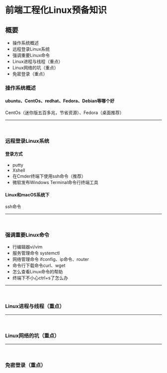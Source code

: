 # 前端工程化Linux预备知识

## 概要
- 操作系统概述
- 远程登录Linux系统
- 强调重要Linux命令
- Linux进程与线程（重点）
- Linux网络的坑（重点）
- 免密登录（重点）

### 操作系统概述
#### ubuntu、CentOs、redhat、Fedora、Debian等哪个好
CentOs（迷你版五百多兆，节省资源）、Fedora（桌面推荐）

-------
<br />

### 远程登录Linux系统
#### 登录方式
- putty
- Xshell
- 在Cmder终端下使用ssh命令（推荐）
- 微软发布Windows Terminal命令行终端工具

#### Linux和macOS系统下
ssh命令

-------
<br />


### 强调重要Linux命令
- 行编辑器vi/vim
- 服务管理命令 systemctl
- 网络管理命令 ifconfig、ip命令、router
- 命令行下载命令curl、wget
- 怎么查看Linux命令的帮助
- 终端下不小心ctrl+s了怎么办

-------
<br />


### Linux进程与线程（重点）

-------
<br />


### Linux网络的坑（重点）

-------
<br />


### 免密登录（重点）
